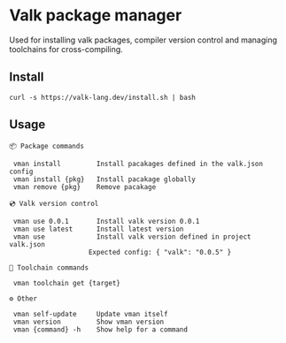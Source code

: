 
# Valk package manager

Used for installing valk packages, compiler version control and managing toolchains for cross-compiling.

## Install

```
curl -s https://valk-lang.dev/install.sh | bash
```

## Usage

```
📦 Package commands

 vman install         Install pacakages defined in the valk.json config
 vman install {pkg}   Install pacakage globally
 vman remove {pkg}    Remove pacakage

💿 Valk version control

 vman use 0.0.1       Install valk version 0.0.1
 vman use latest      Install latest version
 vman use             Install valk version defined in project valk.json
                    Expected config: { "valk": "0.0.5" }

🔗 Toolchain commands

 vman toolchain get {target}

⚙️ Other

 vman self-update     Update vman itself
 vman version         Show vman version
 vman {command} -h    Show help for a command
 ```
